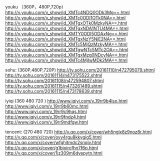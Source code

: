 youku
（360P，480P,720p）
http://v.youku.com/v_show/id_XMTc4NDQ0ODk3Mg==.html
http://v.youku.com/v_show/id_XMTc0ODI1OTk0NA==.html
http://v.youku.com/v_show/id_XMTgxOTk0MzkyNA==.html
http://v.youku.com/v_show/id_XMTgxNDA1NTU4MA==.html
http://v.youku.com/v_show/id_XMTY0ODI5ODAxNg==.html
http://v.youku.com/v_show/id_XMTgxNzY5NjE2NA==.html
http://v.youku.com/v_show/id_XMTc5MjQzMzkyMA==.html
http://v.youku.com/v_show/id_XMTgwNTc5MTc2OA==.html
http://v.youku.com/v_show/id_XMTgxMzg0NDcyNA==.html
http://v.youku.com/v_show/id_XMTc4MjIwMDk2MA==.html

sohu:
(360P,480P,720P)
http://tv.sohu.com/20161110/n472795079.shtml
http://tv.sohu.com/20161114/n473175522.shtml
http://tv.sohu.com/20161108/n472594807.shtml
http://tv.sohu.com/20161115/n473261489.shtml
http://tv.sohu.com/20161115/n473178639.shtml

iyiqi
(360 480 720 )
http://www.iqiyi.com/v_19rr9b4lso.html
http://www.iqiyi.com/v_19rr9b60mc.html
http://www.iqiyi.com/v_19rr9c9hqs.html
http://www.iqiyi.com/v_19rr9fndz4.html
http://www.iqiyi.com/v_19rr9mdfgw.html

tencent:
(270 480 720)
http://v.qq.com/x/cover/wh5nglx8z9noz8r.html
http://v.qq.com/x/cover/oyy4rgu8kkygig5.html
http://v.qq.com/x/cover/wfghitmdc2snqiv.html
http://v.qq.com/x/cover/g1bioircfhn7f6p.html
http://v.qq.com/x/cover/1jz309m6dyepytn.html

